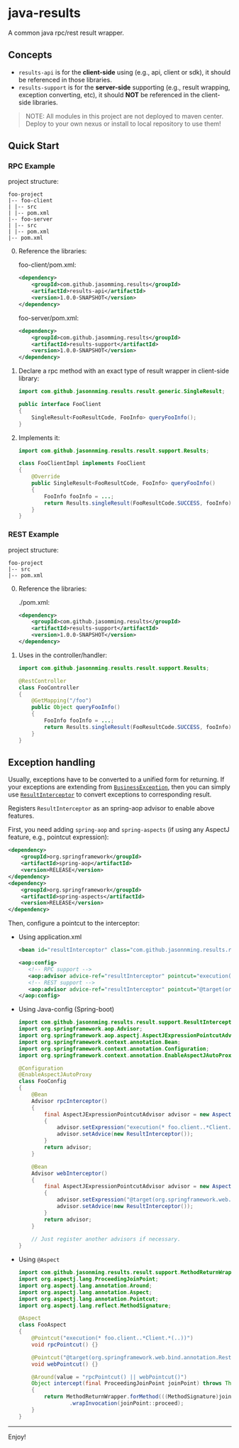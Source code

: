 # java-results
A common java rpc/rest result wrapper.

## Concepts

- `results-api` is for the **client-side** using (e.g., api, client or sdk), it should be referenced in those libraries.
- `results-support` is for the **server-side** supporting (e.g., result wrapping, exception converting, etc), it should **NOT** be referenced in the client-side libraries.

> NOTE: All modules in this project are not deployed to maven center. Deploy to your own nexus or install to local repository to use them!

## Quick Start

### RPC Example

project structure:

```
foo-project
|-- foo-client
| |-- src
| |-- pom.xml
|-- foo-server
| |-- src
| |-- pom.xml
|-- pom.xml
```

0. Reference the libraries:

   foo-client/pom.xml:
   
   ```xml
   <dependency>
       <groupId>com.github.jasomming.results</groupId>
       <artifactId>results-api</artifactId>
       <version>1.0.0-SNAPSHOT</version>
   </dependency>
   ```
 
   foo-server/pom.xml:

   ```xml
   <dependency>
       <groupId>com.github.jasomming.results</groupId>
       <artifactId>results-support</artifactId>
       <version>1.0.0-SNAPSHOT</version>
   </dependency>
   ```


1. Declare a rpc method with an exact type of result wrapper in client-side library:

   ```java
   import com.github.jasonnming.results.result.generic.SingleResult;

   public interface FooClient
   {
       SingleResult<FooResultCode, FooInfo> queryFooInfo();
   }
   ```

2. Implements it:


   ```java
   import com.github.jasonnming.results.result.support.Results;

   class FooClientImpl implements FooClient
   {
       @Override
       public SingleResult<FooResultCode, FooInfo> queryFooInfo()
       {
           FooInfo fooInfo = ...;
           return Results.singleResult(FooResultCode.SUCCESS, fooInfo);
       }
   }
   ```

### REST Example

project structure:

```
foo-project
|-- src
|-- pom.xml
```

0. Reference the libraries:

   ./pom.xml:

   ```xml
   <dependency>
       <groupId>com.github.jasomming.results</groupId>
       <artifactId>results-support</artifactId>
       <version>1.0.0-SNAPSHOT</version>
   </dependency>
   ```

1. Uses in the controller/handler:


   ```java
   import com.github.jasonnming.results.result.support.Results;

   @RestController
   class FooController
   {
       @GetMapping("/foo")
       public Object queryFooInfo()
       {
           FooInfo fooInfo = ...;
           return Results.singleResult(FooResultCode.SUCCESS, fooInfo);
       }
   }
   ```

## Exception handling

Usually, exceptions have to be converted to a unified form for returning.
If your exceptions are extending from [`BusinessException`](results-support/src/main/java/com/github/jasonnming/results/exception/BusinessException.java), then you can simply use [`ResultInterceptor`](results-support/src/main/java/com/github/jasonnming/results/result/support/ResultInterceptor.java) to convert exceptions to corresponding result.

Registers `ResultInterceptor` as an spring-aop advisor to enable above features.

First, you need adding `spring-aop` and `spring-aspects` (if using any AspectJ feature, e.g., pointcut expression):

```xml
<dependency>
    <groupId>org.springframework</groupId>
    <artifactId>spring-aop</artifactId>
    <version>RELEASE</version>
</dependency>
<dependency>
    <groupId>org.springframework</groupId>
    <artifactId>spring-aspects</artifactId>
    <version>RELEASE</version>
</dependency>
```

Then, configure a pointcut to the interceptor:

- Using application.xml

   ```xml
   <bean id="resultInterceptor" class="com.github.jasonnming.results.result.support.ResultInterceptor"/>

   <aop:config>
      <!-- RPC support -->
      <aop:advisor advice-ref="resultInterceptor" pointcut="execution(* foo.client..*Client.*(..))"/>
      <!-- REST support -->
      <aop:advisor advice-ref="resultInterceptor" pointcut="@target(org.springframework.web.bind.annotation.RestController)"/>
   </aop:config>
   ```

- Using Java-config (Spring-boot)

   ```java
   import com.github.jasonnming.results.result.support.ResultInterceptor;
   import org.springframework.aop.Advisor;
   import org.springframework.aop.aspectj.AspectJExpressionPointcutAdvisor;
   import org.springframework.context.annotation.Bean;
   import org.springframework.context.annotation.Configuration;
   import org.springframework.context.annotation.EnableAspectJAutoProxy;

   @Configuration
   @EnableAspectJAutoProxy
   class FooConfig
   {
       @Bean
       Advisor rpcInterceptor()
       {
           final AspectJExpressionPointcutAdvisor advisor = new AspectJExpressionPointcutAdvisor();
           {
               advisor.setExpression("execution(* foo.client..*Client.*(..))");
               advisor.setAdvice(new ResultInterceptor());
           }
           return advisor;
       }

       @Bean
       Advisor webInterceptor()
       {
           final AspectJExpressionPointcutAdvisor advisor = new AspectJExpressionPointcutAdvisor();
           {
               advisor.setExpression("@target(org.springframework.web.bind.annotation.RestController)");
               advisor.setAdvice(new ResultInterceptor());
           }
           return advisor;
       }
       
       // Just register another advisors if necessary.
   }
   ```

- Using `@Aspect`

   ```java
   import com.github.jasonming.results.result.support.MethodReturnWrapper;
   import org.aspectj.lang.ProceedingJoinPoint;
   import org.aspectj.lang.annotation.Around;
   import org.aspectj.lang.annotation.Aspect;
   import org.aspectj.lang.annotation.Pointcut;
   import org.aspectj.lang.reflect.MethodSignature;
 
   @Aspect
   class FooAspect
   {
       @Pointcut("execution(* foo.client..*Client.*(..))")
       void rpcPointcut() {}
   
       @Pointcut("@target(org.springframework.web.bind.annotation.RestController)")
       void webPointcut() {}
   
       @Around(value = "rpcPointcut() || webPointcut()")
       Object intercept(final ProceedingJoinPoint joinPoint) throws Throwable
       {
           return MethodReturnWrapper.forMethod(((MethodSignature)joinPoint.getSignature()).getMethod())
                   .wrapInvocation(joinPoint::proceed);
       }
   }
   ```

---

Enjoy!
